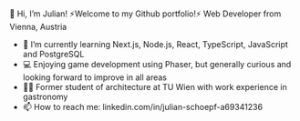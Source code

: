 👋 Hi, I’m Julian!
⚡Welcome to my Github portfolio!⚡
 Web Developer from Vienna, Austria

- 🌱 I’m currently learning Next.js, Node.js, React, TypeScript,
    JavaScript and PostgreSQL
- 💻 Enjoying game development using Phaser,
    but generally curious and looking forward to improve in all areas
- 👨‍🎓 Former student of architecture at TU Wien with work experience in gastronomy
- 📫 How to reach me: linkedin.com/in/julian-schoepf-a69341236

<!---
Jul12345678/Jul12345678 is a ✨ special ✨ repository because its `README.md` (this file) appears on your GitHub profile.
You can click the Preview link to take a look at your changes.
--->

